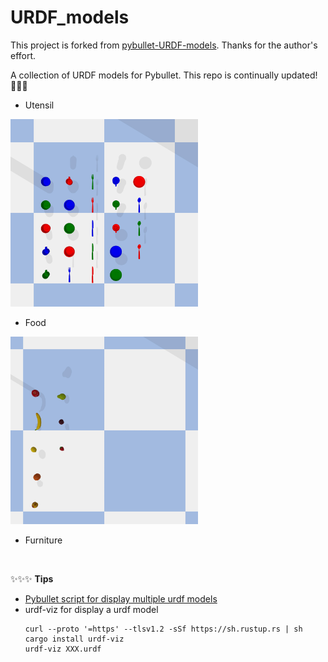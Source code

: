 # URDF_models

This project is forked from [pybullet-URDF-models](https://github.com/ChenEating716/pybullet-URDF-models). Thanks for the author's effort.

A collection of URDF models for Pybullet. This repo is continually updated! 💪💪💪

- Utensil
<p align="left">
    <a href="">
        <img src="https://raw.githubusercontent.com/yding25/pic_share/master/utensil.jpeg" height="300" />
    </a>
</p>

- Food
<p align="left">
    <a href="">
        <img src="https://raw.githubusercontent.com/yding25/pic_share/master/food.jpeg" height="300" />
    </a>
</p>

- Furniture

<br/>

✨✨✨ **Tips**

- [Pybullet script for display multiple urdf models](https://colab.research.google.com/drive/1qLF2JoN9AXtYcFIgmnK8p0TFTuGG0tEB?usp=sharing)
- urdf-viz for display a urdf model
   ```
   curl --proto '=https' --tlsv1.2 -sSf https://sh.rustup.rs | sh
   cargo install urdf-viz
   urdf-viz XXX.urdf
   ```
